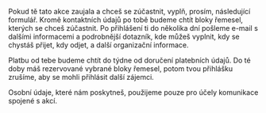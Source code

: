 Pokud tě tato akce zaujala a chceš se zúčastnit, vyplň, prosím, následující formulář. Kromě kontaktních údajů
po tobě budeme chtít bloky řemesel, kterých se chceš zúčastnit. Po přihlášení ti do několika dní pošleme e-mail
s dalšími informacemi a podrobnější dotazník, kde můžeš vyplnit, kdy se chystáš přijet, kdy odjet, a další organizační informace.

Platbu od tebe budeme chtít do týdne od doručení platebních údajů. Do té doby máš rezervované vybrané bloky řemesel,
potom tvou přihlášku zrušíme, aby se mohli přihlásit další zájemci.

Osobní údaje, které nám poskytneš, použijeme pouze pro účely komunikace spojené s akcí.
